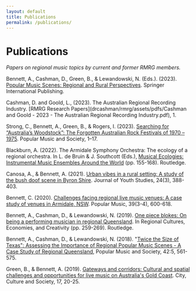 ```yaml
---
layout: default
title: Publications
permalink: /publications/
---
```


# Publications

*Papers on regional music topics by current and former RMRG members.*

Bennett, A., Cashman, D., Green, B., & Lewandowski, N. (Eds.). (2023). [Popular Music Scenes: Regional and Rural Perspectives](https://doi.org/10.1007/978-3-031-08615-1). Springer International Publishing.

Cashman, D. and Goold, L., (2023). The Australian Regional Recording Industry. [RMRG Research Papers](drcashman/rmrg/assets/pdfs/Cashman and Goold - 2023 - The Australian Regional Recording Industry.pdf), 1.

Strong, C., Bennett, A., Green, B., & Rogers, I. (2023). [Searching for “Australia’s Woodstock”: The Forgotten Australian Rock Festivals of 1970 – 1975](https://doi.org/10.1080/03007766.2023.2184595). Popular Music and Society, 1–17.

Blackburn, A. (2022). The Armidale Symphony Orchestra: The ecology of a regional orchestra. In L. de Bruin & J. Southcott (Eds.), [Musical Ecologies: Instrumental Music Ensembles Around the World](file:///Users/davidcashman/Dropbox/Projects/Current%20Academic%20Projects/Regional%20Music%20Research%20Group/Website/publications.html#:~:text=Musical%20Ecologies%3A%20Instrumental%20Music%20Ensembles%20Around%20the%20World) (pp. 155-168). Routledge.

Canosa, A., & Bennett, A. (2021). [Urban vibes in a rural setting: A study of the bush doof scene in Byron Shire](https://www.tandfonline.com/doi/abs/10.1080/13676261.2020.1730772). Journal of Youth Studies, 24(3), 388-403.

Bennett, C. (2020). [Challenges facing regional live music venues: A case study of venues in Armidale, NSW](https://doi.org/10.1017/S0261143020000483). Popular Music, 39(3-4), 600-618.

Bennett, A., Cashman, D., & Lewandowski, N. (2019). [One piece blokes: On being a performing musician in regional Queensland](https://doi.org/10.4324/9780429459290-14). In Regional Cultures, Economies, and Creativity (pp. 259-269). Routledge.

Bennett, A., Cashman, D., & Lewandowski, N. (2018). "[Twice the Size of Texas": Assessing the Importance of Regional Popular Music Scenes - A Case Study of Regional Queensland](https://doi.org/10.1080/03007766.2018.1521714), Popular Music and Society, 42:5, 561-575.

Green, B., & Bennett, A. (2019). [Gateways and corridors: Cultural and spatial challenges and opportunities for live music on Australia's Gold Coast](https://doi.org/10.1016/j.ccs.2018.08.003). City, Culture and Society, 17, 20-25.